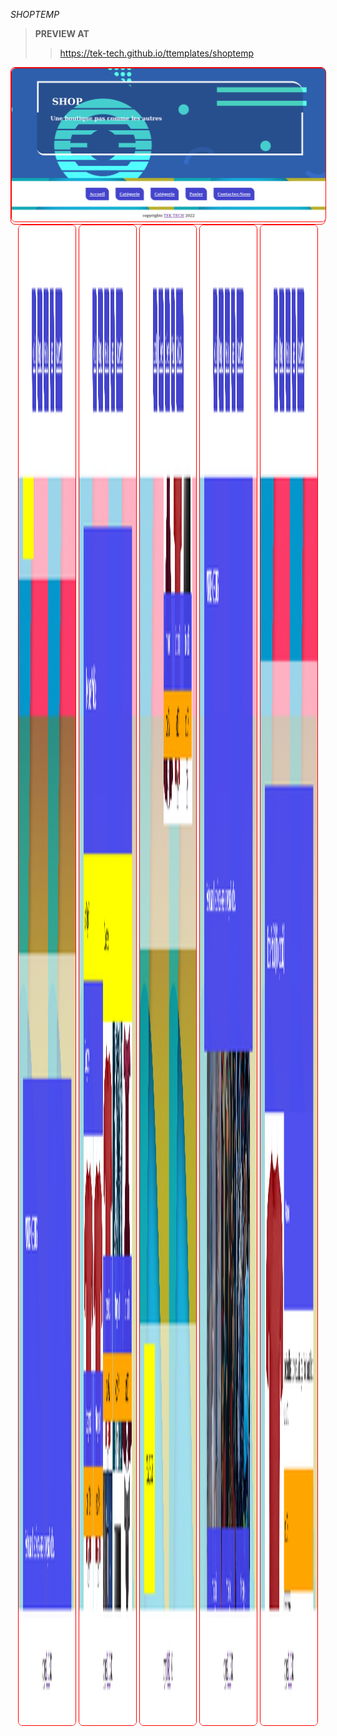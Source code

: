 *SHOPTEMP*

>**PREVIEW AT**
>><a href='https://tek-tech.github.io/ttemplates/shoptemp'>https://tek-tech.github.io/ttemplates/shoptemp</a>
<div style='border-radius:0.5em;border:1px solid red'>
   <img style='border-radius:0.5em;border:1px solid red' src='shoptem.png'/>
</div>
<div style='border-radius:0.5em;border:1px solid red display:flex;flex-wrap:wrap;flex-direction:row;justify-content:center;text-align:center;'>
       <img src='shoptem3.png'  style='border-radius:0.5em;border:1px solid red;width:18%;height:60vh;'/>
       <img src='shoptem1.png'  style='border-radius:0.5em;border:1px solid red; width:18%;height:60vh;'/>
       <img src='shoptem2.png'  style='border-radius:0.5em;border:1px solid red; width:18%;height:60vh;'/>
       <img src='shoptem4.png'  style='border-radius:0.5em;border:1px solid red; width:18%;height:60vh;'/>
       <img src='shoptem5.png'  style='border-radius:0.5em;border:1px solid red; width:18%;height:60vh;'/>
</div>
